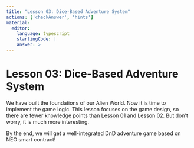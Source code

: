 ```yaml
---
title: "Lesson 03: Dice-Based Adventure System"
actions: ['checkAnswer', 'hints']
material: 
  editor:
    language: typescript
    startingCode: |
    answer: > 
---
```


# Lesson 03: Dice-Based Adventure System

We have built the foundations of our Alien World. Now it is time to implement the game logic. This lesson focuses on the game design, so there are fewer knowledge points than Lesson 01 and Lesson 02. But don't worry, it is much more interesting.

By the end, we will get a well-integrated DnD adventure game based on NEO smart contract!
